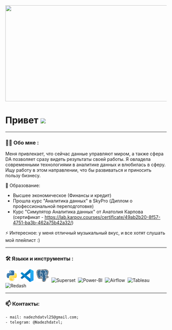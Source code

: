 <div align="center">
  <img src="https://media.giphy.com/media/v1.Y2lkPTc5MGI3NjExc3F2bGFzYWc5OTlqeDV3Zmw1bW1hN3p3aTNwdGRwODcwcjdvZTNjeSZlcD12MV9pbnRlcm5hbF9naWZfYnlfaWQmY3Q9Zw/fnUBpZFH6pyIM8JkSw/giphy.gif" width="600" height="300"/>
</div>
<h1>
  Привет
  <img src="https://media.giphy.com/media/hvRJCLFzcasrR4ia7z/giphy.gif" width="30px"/>
</h1>

---

### :woman_technologist: Oбо мне :
Меня привлекает, что сейчас данные управляют миром, а также сфера DA позволяет сразу видеть результаты своей работы. Я овладела современными технологиями в аналитике данных и влюбилась в сферу. Ищу работу в этом направлении, что бы развиваться и приносить пользу бизнесу.

  🌱 Образование: 
  - Высшее экономическое (Финансы и кредит)
  - Прошла курс "Аналитика данных" в SkyPro (Диплом о профессиональной переподготовке)
  - Курс "Симулятор Аналитика данных" от Анатолия Карпова
  (сертификат - https://lab.karpov.courses/certificate/49ab2b20-8f57-4751-ba3b-462a75b42a32/)

  ⚡ Интересное: у меня отличный музыкальный вкус, и все хотят слушать мой плейлист :)

---

### :hammer_and_wrench: Языки и инструменты :
<div>
<img src="https://github.com/devicons/devicon/blob/master/icons/python/python-original.svg" title="Python" alt="Python" width="40" height="40"/>&nbsp;
<img src="https://github.com/devicons/devicon/blob/master/icons/vscode/vscode-original.svg" title="Vscode" alt="Vscode" width="40" height="40"/>&nbsp;
<img src="https://github.com/devicons/devicon/blob/master/icons/postgresql/postgresql-original.svg" title="Postgresql" alt="Postgresql" width="40" height="40"/>&nbsp;
<img src="https://github.com/gilbarbara/logos/blob/main/logos/apache-superset-icon.svg" title="Superset" alt="Superset" width="40" height="40"/>&nbsp;
<img src="https://github.com/microsoft/PowerBI-Icons/blob/main/SVG/Power-BI.svg" title="Power-BI" alt="Power-BI" width="40" height="40"/>&nbsp;
<img src="https://github.com/gilbarbara/logos/blob/main/logos/airflow.svg" title="Airflow" alt="Airflow" width="45" height="40"/>&nbsp;
<img src="https://surveymonkey-assets.s3.amazonaws.com/papiasset/apps/logos/2e989404-aed0-41ea-9198-ddc1c76d7a4a" title="Tableau" alt="Tableau" width="40" height="40"/>&nbsp;
<img src="https://redash.io/assets/images/elements/redash-logo.svg" title="Redash" alt="Redash" width="40" height="40"/>
</div>

---

 ### 📫 Контакты:
    - mail: nadezhdatvl25@gmail.com;
    - telegram: @Nadezhdatvl;
  
  <!--
**Nadezhdatvl/Nadezhdatvl** is a ✨ _special_ ✨ repository because its `README.md` (this file) appears on your GitHub profile.

Here are some ideas to get you started:

- 🔭 I’m currently working on ...
- 🌱 I’m currently learning ...
- 👯 I’m looking to collaborate on ...
- 🤔 I’m looking for help with ...
- 💬 Ask me about ...
- 📫 How to reach me: ...
- 😄 Pronouns: ...
- ⚡ Fun fact: ...
-->
